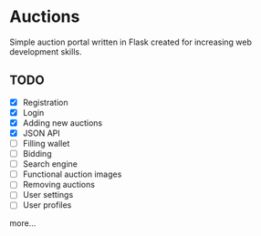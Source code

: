 # Auctions

Simple auction portal written in Flask created for increasing web development skills.

## TODO

- [x] Registration
- [x] Login
- [x] Adding new auctions
- [x] JSON API
- [ ] Filling wallet
- [ ] Bidding
- [ ] Search engine
- [ ] Functional auction images
- [ ] Removing auctions
- [ ] User settings
- [ ] User profiles

more...
